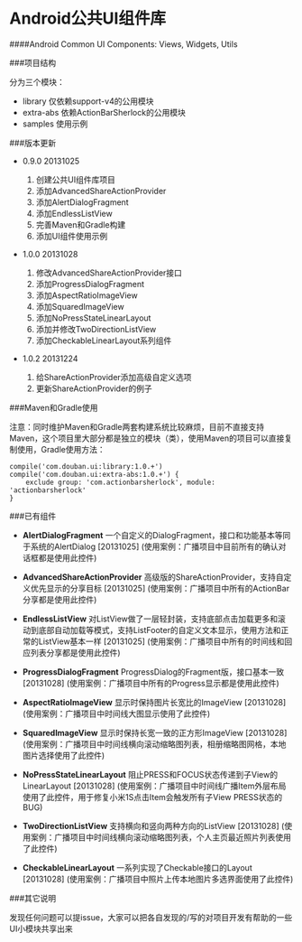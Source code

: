 Android公共UI组件库
===========================================
####Android Common UI Components: Views, Widgets, Utils


###项目结构

分为三个模块：
* library 仅依赖support-v4的公用模块
* extra-abs 依赖ActionBarSherlock的公用模块
* samples 使用示例


###版本更新

* 0.9.0 20131025
  1. 创建公共UI组件库项目
  2. 添加AdvancedShareActionProvider
  3. 添加AlertDialogFragment
  4. 添加EndlessListView
  5. 完善Maven和Gradle构建
  6. 添加UI组件使用示例


* 1.0.0 20131028
  1. 修改AdvancedShareActionProvider接口
  2. 添加ProgressDialogFragment
  3. 添加AspectRatioImageView
  4. 添加SquaredImageView
  5. 添加NoPressStateLinearLayout
  6. 添加并修改TwoDirectionListView
  7. 添加CheckableLinearLayout系列组件
  
* 1.0.2 20131224
  1. 给ShareActionProvider添加高级自定义选项
  2. 更新ShareActionProvider的例子

###Maven和Gradle使用

  注意：同时维护Maven和Gradle两套构建系统比较麻烦，目前不直接支持Maven，这个项目里大部分都是独立的模块（类），使用Maven的项目可以直接复制使用，Gradle使用方法：

```
compile('com.douban.ui:library:1.0.+')
compile('com.douban.ui:extra-abs:1.0.+') {
    exclude group: 'com.actionbarsherlock', module: 'actionbarsherlock'
}
```


###已有组件


* **AlertDialogFragment** 一个自定义的DialogFragment，接口和功能基本等同于系统的AlertDialog [20131025] (使用案例：广播项目中目前所有的确认对话框都是使用此控件)

* **AdvancedShareActionProvider** 高级版的ShareActionProvider，支持自定义优先显示的分享目标 [20131025] (使用案例：广播项目中所有的ActionBar分享都是使用此控件)

* **EndlessListView** 对ListView做了一层轻封装，支持底部点击加载更多和滚动到底部自动加载等模式，支持ListFooter的自定义文本显示，使用方法和正常的ListView基本一样 [20131025] (使用案例：广播项目中所有的时间线和回应列表分享都是使用此控件)

* **ProgressDialogFragment** ProgressDialog的Fragment版，接口基本一致 [20131028] (使用案例：广播项目中所有的Progress显示都是使用此控件)

* **AspectRatioImageView** 显示时保持图片长宽比的ImageView [20131028] (使用案例：广播项目中时间线大图显示使用了此控件)

* **SquaredImageView** 显示时保持长宽一致的正方形ImageView [20131028] (使用案例：广播项目中时间线横向滚动缩略图列表，相册缩略图网格，本地图片选择使用了此控件)

* **NoPressStateLinearLayout** 阻止PRESS和FOCUS状态传递到子View的LinearLayout [20131028] (使用案例：广播项目中时间线广播Item外层布局使用了此控件，用于修复小米1S点击Item会触发所有子View PRESS状态的BUG)

* **TwoDirectionListView** 支持横向和竖向两种方向的ListView [20131028] (使用案例：广播项目中时间线横向滚动缩略图列表，个人主页最近照片列表使用了此控件)

* **CheckableLinearLayout** 一系列实现了Checkable接口的Layout [20131028] (使用案例：广播项目中照片上传本地图片多选界面使用了此控件)


###其它说明

发现任何问题可以提issue，大家可以把各自发现的/写的对项目开发有帮助的一些UI小模块共享出来



